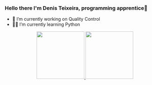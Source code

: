 ### Hello there I'm Denis Teixeira, programming apprentice👋

- 🔭 I’m currently working on Quality Control
- 🧑‍🎓 I’m currently learning Python

<div align="center">
  <a href="https://github.com/denis-teixeira">
  <img height="150em" src="https://github-readme-stats.vercel.app/api?username=denis-teixeira&show_icons=true&theme=dracula&include_all_commits=true&count_private=true"/>
  <img height="150em" src="https://github-readme-stats.vercel.app/api/top-langs/?username=denis-teixeira&layout=compact&langs_count=7&theme=dracula"/>
</div>
